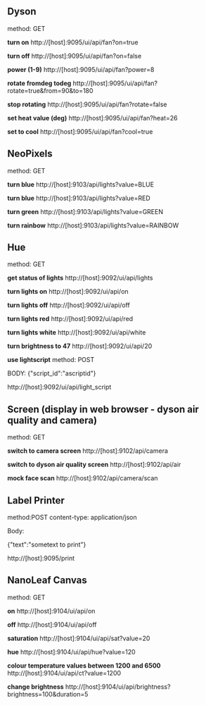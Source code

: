Dyson
-----

method: GET

**turn on**
http://[host]:9095/ui/api/fan?on=true

**turn off**
http://[host]:9095/ui/api/fan?on=false

**power (1-9)**
http://[host]:9095/ui/api/fan?power=8

**rotate fromdeg todeg**
http://[host]:9095/ui/api/fan?rotate=true&from=90&to=180

**stop rotating**
http://[host]:9095/ui/api/fan?rotate=false

**set heat value (deg)**
http://[host]:9095/ui/api/fan?heat=26

**set to cool**
http://[host]:9095/ui/api/fan?cool=true


NeoPixels
-------
method: GET

**turn blue**
http://[host]:9103/api/lights?value=BLUE

**turn blue**
http://[host]:9103/api/lights?value=RED

**turn green**
http://[host]:9103/api/lights?value=GREEN

**turn rainbow**
http://[host]:9103/api/lights?value=RAINBOW


Hue
---

method: GET

**get status of lights**
http://[host]:9092/ui/api/lights

**turn lights on**
http://[host]:9092/ui/api/on

**turn lights off**
http://[host]:9092/ui/api/off

**turn lights red**
http://[host]:9092/ui/api/red

**turn lights white**
http://[host]:9092/ui/api/white

**turn brightness to 47**
http://[host]:9092/ui/api/20

**use lightscript**
method: POST

BODY: 
{"script_id":"ascriptid"}

http://[host]:9092/ui/api/light_script


Screen (display in web browser - dyson air quality and camera)
------

method: GET

**switch to camera screen**
http://[host]:9102/api/camera

**switch to dyson air quality screen**
http://[host]:9102/api/air

**mock face scan**
http://[host]:9102/api/camera/scan



Label Printer
-------------

method:POST
content-type: application/json

Body:

{"text":"sometext to print"}

http://[host]:9095/print


NanoLeaf Canvas
---------------

method: GET

**on**
http://[host]:9104/ui/api/on

**off**
http://[host]:9104/ui/api/off

**saturation**
http://[host]:9104/ui/api/sat?value=20

**hue**
http://[host]:9104/ui/api/hue?value=120

**colour temperature values between 1200 and 6500**
http://[host]:9104/ui/api/ct?value=1200

**change brightness**
http://[host]:9104/ui/api/brightness?brightness=100&duration=5

